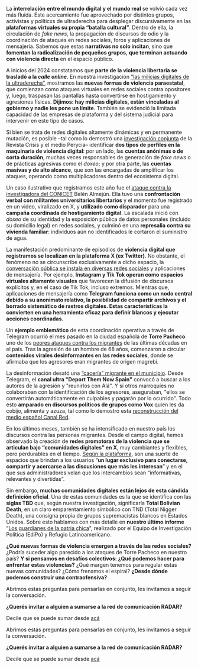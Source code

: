 La **interrelación entre el mundo digital y el mundo real** se volvió cada vez más fluida. Este acercamiento fue aprovechado por distintos grupos, activistas y políticxs de ultraderecha para desplegar discursivamente en las **plataformas virtuales su propia “batalla cultural”**. Dentro de ella, la circulación de *fake news*, la propagación de discursos de odio y la coordinación de ataques en redes sociales, foros y aplicaciones de mensajería. Sabemos que estas **narrativas no solo incitan**, sino que **fomentan la radicalización de pequeños grupos**, **que terminan actuando con violencia directa** en el espacio público. 

A inicios del 2024 constatamos que **parte de** **la violencia libertaria se trasladó a la *calle online***. En nuestra investigación [“las milicias digitales de la ultraderecha”](https://revistacrisis.com.ar/notas/las-milicias-digitales-de-la-ultraderecha),  mostramos las **nuevas formas de violencia paraestatal**, que comienzan como ataques virtuales en redes sociales contra opositores y, luego, traspasan las pantallas hasta convertirse en hostigamiento y agresiones físicas. **Dijimos: hay milicias digitales, están vinculadas al gobierno y nadie les pone un límite**. También se evidenció la limitada capacidad de las empresas de plataforma y del sistema judicial para intervenir en este tipo de casos.

Si bien se trata de redes digitales altamente dinámicas y en permanente mutación, es posible –tal como lo demostró una [investigación conjunta](https://revistacrisis.com.ar/notas/santiago-caputo-y-el-fandom-salvaje-asi-desinforman-y-atacan-los-tuiteros-de-milei) de la Revista Crisis y el medio Perycia– identificar **dos tipos de perfiles en la maquinaria de violencia digital**: por un lado, las **cuentas anónimas o de corta duración**, muchas veces responsables de generación de *fake news* o de prácticas agresivas como el *doxeo*; y por otra parte, las **cuentas masivas y de alto alcance**, que son las encargadas de amplificar los ataques, operando como multiplicadores dentro del ecosistema digital.

Un caso ilustrativo que registramos este año fue el [ataque contra la investigadora del CONICET](https://www.pagina12.com.ar/812620-atacaron-la-casa-de-una-investigadora-del-conicet-que-habia-) Belén Almejún. Ella tuvo una **confrontación verbal con militantes universitarios libertarios** y el momento fue registrado en un video, viralizado en X, y **utilizado como disparador** para una **campaña coordinada de hostigamiento digital**. La escalada inició con *doxeo* de su identidad y la exposición pública de datos personales (incluido su domicilio legal) en redes sociales, y culminó en una **represalia** **contra su vivienda familiar**: individuos aún no identificados le cortaron el suministro de agua. 

La manifestación predominante de episodios de **violencia digital que registramos se localizan en la plataforma X (ex Twitter)**. No obstante, el fenómeno no se circunscribe exclusivamente a dicho espacio, la [conversación pública se instala en diversas redes sociales](https://chequeado.com/wp-content/uploads/2025/05/Guia-de-MONITOREO.pdf) y aplicaciones de mensajería. Por ejemplo, **Instagram y Tik Tok operan como espacios virtuales altamente visuales** que favorecen la difusión de discursos explícitos y, en el caso de Tik Tok, incluso extremos. Mientras que, aplicaciones de mensajería como **Telegram funciona como un nodo central **debido a su anonimato relativo, la posibilidad de compartir archivos y el borrado sistemático de rastros digitales. Estas características la convierten en una** **herramienta eficaz** para definir blancos y ejecutar acciones coordinadas**.

Un **ejemplo emblemático** de esta coordinación operativa a través de Telegram ocurrió el mes pasado en la ciudad española de **Torre Pacheco** uno de los [peores ataques contra los migrantes](https://www.bbc.com/mundo/articles/ckglpjpxzwno) de las últimas décadas en el país. Tras la agresión de un hombre de 68 años, comenzaron a circular **contenidos virales desinformantes en las redes sociales**, donde se afirmaba que los agresores eran migrantes de origen magrebí.

La desinformación desató una [“cacería” migrante en el municipio](https://www.eldiario.es/murcia/sociedad/ultras-llegados-ciudades-salen-cazar-migrantes-convierten-torre-pacheco-campo-batalla_1_12460112.html). Desde Telegram, el **canal ultra "Deport Them Now Spain"** convocó a buscar a los autores de la agresión y "reunirlos con Alá". Y si otros marroquíes no colaboraban con la identificación de los agresores, aseguraban, "ellos se convertirán automáticamente en culpables y pagarán por lo ocurrido". Todo esto **amparado en discursos políticos de grupos como Vox** quien les da cobijo, alimenta y azuza, tal como lo demostró esta [reconstrucción del medio español Canal Red](https://www.diario-red.com/articulo/espana/deport-them-now-bestia-alimentada-vox-entorno-mediatico/20250717173954051232.html).

En los últimos meses, también se ha intensificado en nuestro país los discursos contra las personas migrantes. Desde el campo digital, hemos observado la creación de **redes promotoras de la violencia que se articulan bajo “comunidades digitales” en X**, muy cambiantes y flexibles, pero perdurables en el tiempo. [Según la plataforma](https://help.x.com/es/using-x/communities), son una suerte de espacios que brindan a los usuarios “**un lugar exclusivo para conectarse, compartir y acercarse a las discusiones que más les interesan**” y en el que sus administradores velan que los intercambios sean “informativas, relevantes y divertidas”. 

Sin embargo, **muchas comunidades digitales están lejos de esta cándida definición oficial**. Una de estas comunidades es la que se identifica con las **siglas TBD** que, según nuestra investigación, significaría **Total Bolivian Death**, en un claro emparentamiento simbólico con TND (Total Nigger Death), una consigna propia de grupos supremacistas blancos en Estados Unidos. Sobre esto hablamos con más detalle en **nuestro último informe** “[Los guardianes de la patria chica](https://revistacrisis.com.ar/notas/los-guardianes-de-la-patria-chica)”, realizado por el Equipo de Investigación Política (EdiPo) y Refugio Latinoamericano.

**¿Qué nuevas formas de violencia emergen a través de las redes sociales?** ¿Podría suceder algo parecido a los ataques de Torre Pacheco en nuestro país? **Y si pensamos en desafíos colectivos: ¿Qué podemos hacer para enfrentar estas violencias?** ¿Qué margen tenemos para regular estas nuevas comunidades? ¿Cómo frenamos el espiral? **¿Desde dónde podemos construir una contraofensiva?**

Abrimos estas preguntas para pensarlas en conjunto, les invitamos a seguir la conversación.

**¿Querés invitar a alguien a sumarse a la red de comunicación RADAR?**

Decile que se puede sumar desde [acá](https://docs.google.com/forms/d/e/1FAIpQLSemLdPC4Fnm1NY8ScNG8noC_pvTIV1bvaVq4sw9dTrjHPT84Q/viewform)

Abrimos estas preguntas para pensarlas en conjunto, les invitamos a seguir la conversación.

**¿Querés invitar a alguien a sumarse a la red de comunicación RADAR?**

Decile que se puede sumar desde [acá](https://docs.google.com/forms/d/e/1FAIpQLSemLdPC4Fnm1NY8ScNG8noC_pvTIV1bvaVq4sw9dTrjHPT84Q/viewform)
